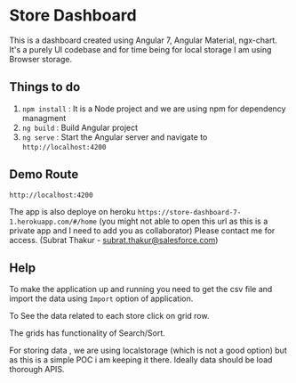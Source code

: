 # Store Dashboard
  This is a dashboard created using Angular 7, Angular Material, ngx-chart. It's a purely UI codebase and for time being for local storage I am using Browser storage. 

## Things to do

1) `npm install` : It is a Node project and we are using npm for dependency managment
2) `ng build` : Build Angular project
3) `ng serve` : Start the Angular server and navigate to `http://localhost:4200`


## Demo Route
`http://localhost:4200`

The app is also deploye on heroku `https://store-dashboard-7-1.herokuapp.com/#/home` 
(you might not able to open this url as this is a private app and I need to add you as collaborator) Please contact me for access. (Subrat Thakur - subrat.thakur@salesforce.com)

## Help

To make the application up and running you need to get the csv file and import the data using `Import` option of application.

To See the data related to each store click on grid row.

The grids has functionality of Search/Sort.

For storing data , we are using localstorage (which is not a good option) but as this is a simple POC i am keeping it there. Ideally data should be load thorough APIS.
